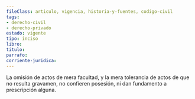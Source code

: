 ```yaml
---
fileClass: articulo, vigencia, historia-y-fuentes, codigo-civil
tags:
- derecho-civil
- derecho-privado
estado: vigente
tipo: inciso
libro:
titulo:
parrafo:
corriente-juridica:
---
```

La omisión de actos de mera facultad, y la mera tolerancia de actos de que no resulta gravamen, no confieren posesión, ni dan fundamento a prescripción alguna.
